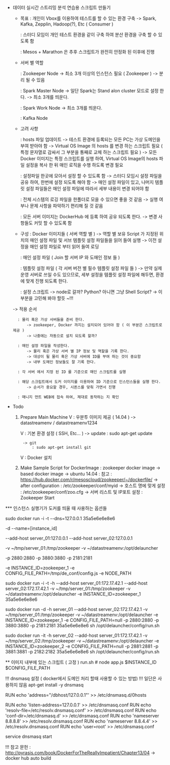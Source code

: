 * 데이터 실시간 스트리밍 분석 연습용 스크립트 만들기

	- 목표
		: 개인이 Vbox를 이용하여 테스트를 할 수 있는 환경 구축
			-> Spark, Kafka, Zepplin, Hadoop(?), Etc ( Consumer )

		: 스터디 모임이 개인 테스트 환경을 같이 구축 하여 분산 환경을 구축 할 수 있도록 함

		: Mesos + Marathon 은 추후 스크립트가 완전히 안정화 된 이후에 진행

	- 서버 별 역할

		: Zookeeper Node
			-> 최소 3개 이상의 인스턴스 필요 ( Zookeeper )
			-> 분리 될 수 있음

		: Spark Master Node
			-> 일단 Spark는 Stand alon cluster 모드로 설정 한다.
			-> 최소 3개를 띄운다.

		: Spark Work Node
			-> 최소 3개를 띄운다.

		: Kafka Node

	- 고려 사항

		: hosts 파일 업데이트
			-> 테스트 환경에 등록되는 모든 PC는 가상 도메인을 부여 받아야 함
			-> Virtual OS Image 의 hosts 를 변경 하는 스크립트 필요 ( 특정 문자열로 감싸서 그 부분을 통째로 교체 하는 스크립트 필요 )
			-> 모든 Docker 이미지는 특정 스크립트를 실행 하여, Virtual OS Image의 hosts 파일 설정을 복사 한 뒤 매인 로직을 수행 하도록 변경 필요

		: 설정파일 한곳에 모아서 설정 할 수 있도록 함
			-> 스터디 모임시 설정 파일을 공유 하여, 한번에 설정 되도록 해야 함
			-> 매인 설정 파일이 있고, 나머지 템플릿 설정 파일들은 매인 설정 파일에 따라서 세부 내용이 변경 되어야 함

		: 전체 시스템의 로깅 파일을 한폴더로 모을 수 있으면 좋을 것 같음
			-> 실행 여부나 문제 사항을 파악하기 편리해 질 것 같음

		: 모든 서버 이미지는 DockerHub 에 등록 하여 공유 되도록 한다.
			-> 변경 사항들도 커밋 할 수 있도록 함

	- 구성
		: Docker 이미지들 ( 서버 역할 별 )
			-> 역할 별 보유 Script 가 지정된 위치의 매인 설정 파일 및 서브 템플릿 설정 파일들을 읽어 들여 실행
			-> 이전 설정을 매인 설정 파일로 부터 읽어 들여 로딩

		: 매인 설정 파일 ( Join 할 서버 IP 와 도매인 정보 들 )

		: 템플릿 설정 파일 ( 각 서버 버전 별 필수 템플릿 설정 파일 들 )
			-> 만약 실제 운영 서버로 쓰일 수도 있으므로, 세부 설정을 템플릿 설정 파일에 해두면, 환경에 맞게 진행 되도록 한다.

		: 설정 스크립트
			-> node로 갈까? Python? 아니면 그냥 Shell Script? 
			-> 이부분을 고민해 봐야 할듯 ~!!!


	-> 적용 순서

		: 물리 혹은 가상 서버들을 준비 한다.
			-> zookeeper, Docker 까지는 설치되어 있어야 함 ( 이 부분은 스크립트로 제공 )
			-> 나중에는 자동으로 설치 되도록 할까?

		: 매인 설정 파일을 작성한다.
			-> 물리 혹은 가상 서버 별 IP 정보 및 역할을 기록 한다.
			-> 대상이 될 물리 혹은 가상 서버에 ID를 부여 하는 것이 중요함
			-> 내부 도메인 정보들도 잘 기록 한다.
		
		: 각 서버 에서 지정 된 ID 를 기준으로 매인 스크립트를 실행

		: 해당 스크립트에서 도커 이미지를 이용하여 ID 기준으로 인스턴스들을 실행 한다.
			-> 순서가 중요할 경우, 시퀸스를 맞춰 가면서 진행

		: 매니지 먼트 WEB에 접속 하여, 제대로 동작하는 지 확인

* Todo

	1. Prepare Main Machine
		V : 우분투 이미지 제공 ( 14.04 )
			-> datastreamenv / datastreamenv1234

		V : 기본 환경 설정 ( SSH, Etc... )
			-> update
				: sudo apt-get update

			-> git
				: sudo apt-get install git

		V : Docker 설치 

	2. Make Sample Script for DockerImage
		: zookeeper docker image
			-> based docker image -> ubuntu 14.04
				: 참고
				: https://hub.docker.com/r/mesoscloud/zookeeper/~/dockerfile/
			-> after configuration
				: /etc/zookeeper/conf/myid		-> 호스트 명에 맞게 설정
				: /etc/zookeeper/conf/zoo.cfg 	-> 서버 리스트 및 IP포트 설정
				: Zookeeper Start







*** 인스턴스 실행기가 도커를 띄울 때 사용하는 옵션들

sudo docker run -i -t --dns=127.0.0.1 35a5e6e6e8e6

-d --name=[instance_id]

--add-host server_01:127.0.0.1
--add-host server_02:127.0.0.1

-v ~/tmp/server_01:/tmp/zookeeper
-v ~/datastreamenv:/opt/delauncher

-p 2880:2880
-p 3880:3880
-p 2181:2181

-e INSTANCE_ID=zookeeper_1 
-e CONFIG_FILE_PATH=/tmp/de_conf/config.js
-e NODE_PATH

sudo docker run -i -t -h  --add-host server_01:172.17.42.1 --add-host server_02:172.17.42.1 -v ~/tmp/server_01:/tmp/zookeeper -v ~/datastreamenv:/opt/delauncher -e INSTANCE_ID=zookeeper_1 35a5e6e6e8e6


sudo docker run -d -h server_01 --add-host server_02:172.17.42.1 -v ~/tmp/server_01:/tmp/zookeeper -v ~/datastreamenv:/opt/delauncher -e INSTANCE_ID=zookeeper_1 -e CONFIG_FILE_PATH=null -p 2880:2880 -p 3880:3880 -p 2181:2181 35a5e6e6e8e6 sh /opt/delauncher/config/run.sh

sudo docker run -it -h server_02 --add-host server_01:172.17.42.1 -v ~/tmp/server_02:/tmp/zookeeper -v ~/datastreamenv:/opt/delauncher -e INSTANCE_ID=zookeeper_2 -e CONFIG_FILE_PATH=null -p 2881:2881 -p 3881:3881 -p 2182:2182 35a5e6e6e8e6 sh /opt/delauncher/config/run.sh

** 이미지 내부에 있는 스크립트 ( 고정 )
run.sh
	# node app.js $INSTANCE_ID $CONFIG_FILE_PATH



!!! dnsmasq 설정 ( docker에서 도메인 처리 할때 사용할 수 있는 방법)
	!!! 일단은 사용하지 않음 
apt-get install -y dnsmasq

RUN echo 'address="/dbhost/127.0.0.1"' >> /etc/dnsmasq.d/0hosts

RUN echo 'listen-address=127.0.0.1' >> /etc/dnsmasq.conf
RUN echo 'resolv-file=/etc/resolv.dnsmasq.conf' >> /etc/dnsmasq.conf
RUN echo 'conf-dir=/etc/dnsmasq.d' >> /etc/dnsmasq.conf
RUN echo 'nameserver 8.8.8.8' >> /etc/resolv.dnsmasq.conf
RUN echo 'nameserver 8.8.4.4' >> /etc/resolv.dnsmasq.conf
RUN echo 'user=root' >> /etc/dnsmasq.conf

service dnsmasq start

!!! 참고 문헌
	: http://pyrasis.com/book/DockerForTheReallyImpatient/Chapter13/04
		-> docker hub auto build
